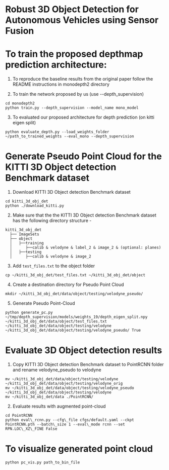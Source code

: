 # Robust 3D Object Detection for Autonomous Vehicles using Sensor Fusion

# To train the proposed depthmap prediction architecture:

1. To reproduce the baseline results from the original paper follow the README instructions in monodepth2 directory

2. To train the network proposed by us (use --depth_supervision)
```
cd monodepth2
python train.py --depth_supervision --model_name mono_model
```

3. To evaluated our proposed architecture for depth prediction (on kitti eigen split)
```
python evaluate_depth.py --load_weights_folder ~/path_to_trained_weights --eval_mono --depth_supervision
```

# Generate Pseudo Point Cloud for the KITTI 3D Object detection Benchmark dataset

1. Download KITTI 3D Object detection Benchmark dataset
```
cd kitti_3d_obj_det
python ./download_kitti.py
```

2. Make sure that the the KITTI 3D Object detection Benchmark dataset has the following directory structure - 
```
kitti_3d_obj_det
  ├── ImageSets
  ├── object
  │   ├──training
  │      ├──calib & velodyne & label_2 & image_2 & (optional: planes)
  │   ├──testing
  │      ├──calib & velodyne & image_2
```

3. Add `test_files.txt` to the object folder
```
cp ~/kitti_3d_obj_det/test_files.txt ~/kitti_3d_obj_det/object
```

4. Create a destination directory for Pseudo Point Cloud
```
mkdir ~/kitti_3d_obj_det/data/object/testing/velodyne_pseudo/
```

5. Generate Pseudo Point-Cloud
```
python generate_pc.py ~/tmp/depth_supervision/models/weights_19/depth_eigen_split.npy ~/kitti_3d_obj_det/data/object/test_files.txt ~/kitti_3d_obj_det/data/object/testing/velodyne ~/kitti_3d_obj_det/data/object/testing/velodyne_pseudo/ True
```

# Evaluate 3D Object detection results

1. Copy  KITTI 3D Object detection Benchmark dataset to PointRCNN folder and rename velodyne_pseudo to velodyne
```
mv ~/kitti_3d_obj_det/data/object/testing/velodyne ~/kitti_3d_obj_det/data/object/testing/velodyne_orig
mv ~/kitti_3d_obj_det/data/object/testing/velodyne_pseudo ~/kitti_3d_obj_det/data/object/testing/velodyne
mv ~/kitti_3d_obj_det/data ./PointRCNN/
```

2. Evaluate results with augmented point-cloud
```
cd PointRCNN
python eval\_rcnn.py --cfg\_file cfgs/default.yaml --ckpt PointRCNN.pth --batch\_size 1 --eval\_mode rcnn --set RPN.LOC\_XZ\_FINE False
```

# To visualize generated point cloud
```
python pc_vis.py path_to_bin_file
```
